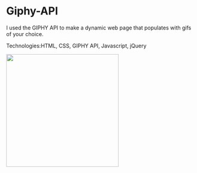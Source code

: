 # Giphy-API
<p>I used the GIPHY API to make a dynamic web page that populates with gifs of your choice.</p>
<p>Technologies:HTML, CSS, GIPHY API, Javascript, jQuery </p>
<img src="sGiphy.png" style="width:300px;height:auto;">
